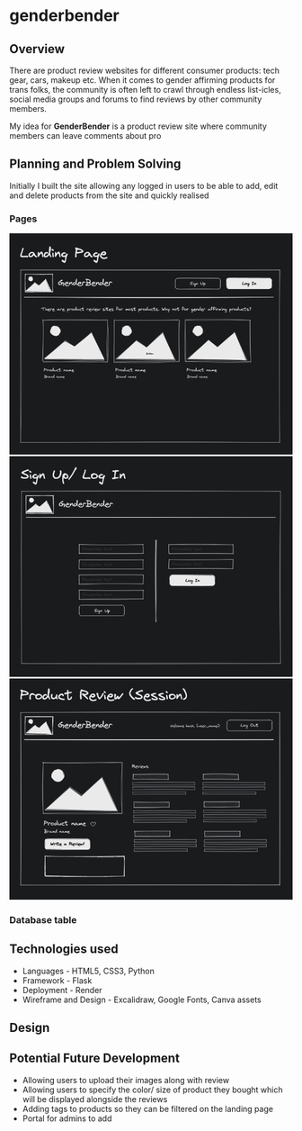 # genderbender

## Overview
There are product review websites for different consumer products: tech gear, cars, makeup etc. When it comes to gender affirming products for trans folks, the community is often left to crawl through endless list-icles, social media groups and forums to find reviews by other community members.

My idea for **GenderBender** is a product review site where community members can leave comments about pro

## Planning and Problem Solving
Initially I built the site allowing any logged in users to be able to add, edit and delete products from the site and quickly realised 
### Pages
![Landing page wireframe](/static/images/wireframe/wireframe-landing.png)
![Log in/ sign up page wireframe](/static/images/wireframe/wireframe-signup_login.png)
![Product review page wireframe](/static/images/wireframe/wireframe-product_review.png)

### Database table

## Technologies used
- Languages - HTML5, CSS3, Python
- Framework - Flask
- Deployment - Render
- Wireframe and Design - Excalidraw, Google Fonts, Canva assets

## Design

## Potential Future Development
- Allowing users to upload their images along with review
- Allowing users to specify the color/ size of product they bought which will be displayed alongside the reviews
- Adding tags to products so they can be filtered on the landing page
- Portal for admins to add